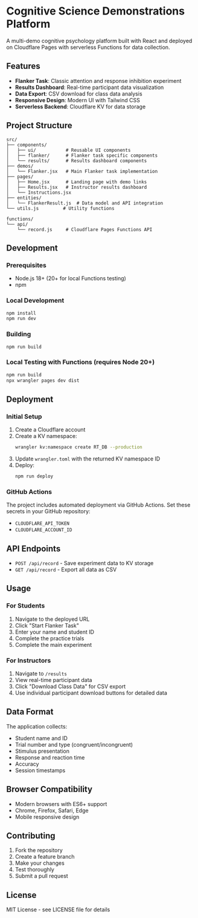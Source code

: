 # Cognitive Science Demonstrations Platform

A multi-demo cognitive psychology platform built with React and deployed on Cloudflare Pages with serverless Functions for data collection.

## Features

- **Flanker Task**: Classic attention and response inhibition experiment
- **Results Dashboard**: Real-time participant data visualization
- **Data Export**: CSV download for class data analysis
- **Responsive Design**: Modern UI with Tailwind CSS
- **Serverless Backend**: Cloudflare KV for data storage

## Project Structure

```
src/
├── components/
│   ├── ui/           # Reusable UI components
│   ├── flanker/      # Flanker task specific components
│   └── results/      # Results dashboard components
├── demos/
│   └── Flanker.jsx   # Main Flanker task implementation
├── pages/
│   ├── Home.jsx      # Landing page with demo links
│   ├── Results.jsx   # Instructor results dashboard
│   └── Instructions.jsx
├── entities/
│   └── FlankerResult.js  # Data model and API integration
└── utils.js         # Utility functions

functions/
└── api/
    └── record.js     # Cloudflare Pages Functions API
```

## Development

### Prerequisites
- Node.js 18+ (20+ for local Functions testing)
- npm

### Local Development
```bash
npm install
npm run dev
```

### Building
```bash
npm run build
```

### Local Testing with Functions (requires Node 20+)
```bash
npm run build
npx wrangler pages dev dist
```

## Deployment

### Initial Setup
1. Create a Cloudflare account
2. Create a KV namespace:
   ```bash
   wrangler kv:namespace create RT_DB --production
   ```
3. Update `wrangler.toml` with the returned KV namespace ID
4. Deploy:
   ```bash
   npm run deploy
   ```

### GitHub Actions
The project includes automated deployment via GitHub Actions. Set these secrets in your GitHub repository:
- `CLOUDFLARE_API_TOKEN`
- `CLOUDFLARE_ACCOUNT_ID`

## API Endpoints

- `POST /api/record` - Save experiment data to KV storage
- `GET /api/record` - Export all data as CSV

## Usage

### For Students
1. Navigate to the deployed URL
2. Click "Start Flanker Task"
3. Enter your name and student ID
4. Complete the practice trials
5. Complete the main experiment

### For Instructors
1. Navigate to `/results` 
2. View real-time participant data
3. Click "Download Class Data" for CSV export
4. Use individual participant download buttons for detailed data

## Data Format

The application collects:
- Student name and ID
- Trial number and type (congruent/incongruent)
- Stimulus presentation
- Response and reaction time
- Accuracy
- Session timestamps

## Browser Compatibility

- Modern browsers with ES6+ support
- Chrome, Firefox, Safari, Edge
- Mobile responsive design

## Contributing

1. Fork the repository
2. Create a feature branch
3. Make your changes
4. Test thoroughly
5. Submit a pull request

## License

MIT License - see LICENSE file for details
